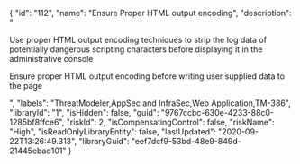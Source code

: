 {
  "id": "112",
  "name": "Ensure Proper HTML output encoding",
  "description": "<p>Use proper HTML output encoding techniques to strip the log data of potentially dangerous scripting characters before displaying it in the administrative console</p><p>Ensure proper HTML output encoding before writing user supplied data to the page</p>",
  "labels": "ThreatModeler,AppSec and InfraSec,Web Application,TM-386",
  "libraryId": "1",
  "isHidden": false,
  "guid": "9767ccbc-630e-4233-88c0-1285bf8ffce6",
  "riskId": 2,
  "isCompensatingControl": false,
  "riskName": "High",
  "isReadOnlyLibraryEntity": false,
  "lastUpdated": "2020-09-22T13:26:49.313",
  "libraryGuid": "eef7dcf9-53bd-48e9-849d-21445ebad101"
}